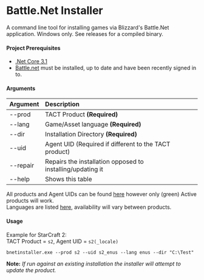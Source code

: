 # Battle.Net Installer

A command line tool for installing games via Blizzard's Battle.Net application. Windows only. See releases for a compiled binary.

#### Project Prerequisites
- [.Net Core 3.1](https://dotnet.microsoft.com/download/dotnet)
- [Battle.net](https://www.blizzard.com/en-us/apps/battle.net/desktop) must be installed, up to date and have been recently signed in to.

#### Arguments

| Argument | Description |
| ------- | :---- |
| --prod | TACT Product **(Required)** |
| --lang | Game/Asset language **(Required)** |
| --dir | Installation Directory **(Required)** |
| --uid | Agent UID (Required if different to the TACT product) |
| --repair | Repairs the installation opposed to installing/updating it |
| --help | Shows this table |

All products and Agent UIDs can be found [here](https://wowdev.wiki/TACT#Products) however only (green) Active products will work.  
Languages are listed [here](BNetInstaller/Constants/Locale.cs), availability will vary between products.

#### Usage

Example for StarCraft 2:  
TACT Product = `s2`, Agent UID = `s2(_locale)`

`bnetinstaller.exe --prod s2 --uid s2_enus --lang enus --dir "C:\Test"`

**Note:** *If run against an existing installation the installer will attempt to update the product.*